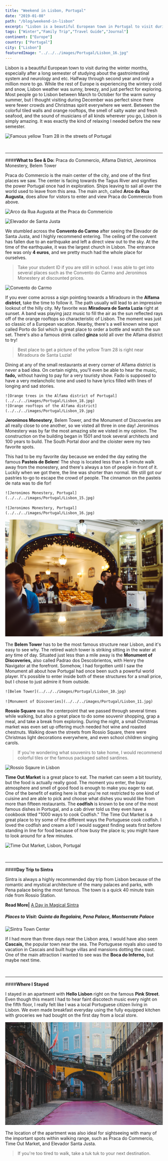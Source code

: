 ```yaml
---
title: "Weekend in Lisbon, Portugal"
date: "2019-01-08"
path: "/blog/weekend-in-lisbon"
excerpt: "Lisbon is a beautiful European town in Portugal to visit during the winter months with delicious seafood, amazing live music, and a salty ocean breeze in the air."
tags: ["Winter","Family Trip","Travel Guide","Journal"]
continent: ["Europe"]
country: ["Portugal"]
city: ["Lisbon"]
featuredImage: "../../../images/Portugal/Lisbon_16.jpg"
---
```


Lisbon is a beautiful European town to visit during the winter months, especially after a long semester of studying about the gastrointestinal system and neurology and etc. Halfway through second year and only a million more to go. While the rest of Europe is experiencing the wintery cold and snow, Lisbon weather was sunny, breezy, and just perfect for exploring. Most people go to Lisbon between March to October for the warm sunny summer, but I thought visiting during December was perfect since there were fewer crowds and Christmas spirit everywhere we went. Between the colorful tiled walls and orange rooftops, the smell of salty water and fresh seafood, and the sound of musicians of all kinds wherever you go, Lisbon is simply amazing. It was exactly the kind of relaxing I needed before the new semester. 

![Famous yellow Tram 28 in the streets of Portugal](../../../images/Portugal/Lisbon_20.jpg) 

&nbsp;

**************************************************
####**What to See & Do:** Praca do Commercio, Alfama District, Jeronimos Monestery, Belem Tower

Praca do Commercio is the main center of the city, and one of the first places we saw. The center is facing towards the Tagus River and signifies the power Portugal once had in exploration. Ships leaving to sail all over the world used to leave from this area. The main arch, called **Arco da Rua Augusta**, does allow for vistors to enter and view Praca do Commercio from above. 

![Arco da Rua Augusta at the Praca do Commericio](../../../images/Portugal/Lisbon_7.jpg) 

![Elevador de Santa Justa](../../../images/Portugal/Lisbon_4.jpg) 

We stumbled across the **Convento do Carmo** after seeing the Elevador de Santa Justa, and I highly recommend entering. The ceiling of the convent has fallen due to an earthquake and left a direct view out to the sky. At the time of the earthquake, it was the largest church in Lisbon. The entrance fee was only **4 euros**, and we pretty much had the whole place for ourselves. 

>  Take your student ID if you are still in school. I was able to get into several places such as the Convento do Carmo and Jeronimos Monestery at discounted prices. 

![Convento do Carmo](../../../images/Portugal/Lisbon_2.jpg) 

If you ever come across a sign pointing towards a Miradouro in the **Alfama district**, take the time to follow it. The path usually will lead to an impressive lookout of the hilly city. My favorite was **Miradoura de Santa Luzia** right at sunset. A band was playing jazz music to fill the air as the sun reflected rays off of the orange rooftops so characteristic of Lisbon. The moment was just so classic of a European vacation. Nearby, there's a well known wine spot called Porto do Sol which is great place to order a bottle and watch the sun set. There's also a famous drink called **ginza** sold all over the Alfama district to try! 

> Best place to get a picture of the yellow Tram 28 is right near Miradoura de Santa Luzia!

Dining at any of the small restaurants at every corner of Alfama district is never a bad idea. On certain nights, you'll even be able to hear the music, **fado,** without having to pay for a very touristy show. Fado is supposed to have a very melancholic tone and used to have lyrics filled with lines of longing and sad stories.  

```grid|2|
![Orange trees in the Alfama district of Portugal](../../../images/Portugal/Lisbon_18.jpg) 
![Orange rooftops of the Alfama district](../../../images/Portugal/Lisbon_19.jpg) 
```

**Jeronimos Monestery**, Belem Tower, and the Monument of Discoveries are all really close to one another, so we visted all three in one day! Jeronimos Monestery was by far the most amazing site we visted in my opinion. The construction on the building began in 1501 and took several architects and 100 years to build. The South Portal door and the cloister were my two favorite spots.  

This had to be my favorite day because we ended the day eating the famous **Pasteis de Belem**! The shop is located less than a 5 minute walk away from the monestery, and there's always a ton of people in front of it. Luckily when we got there, the line was shorter than normal. We still got our pastries to-go to escape the crowd of people. The cinnamon on the pasteis de nata was to die for!


```grid|2|
![Jeronimos Monestery, Portugal](../../../images/Portugal/Lisbon_15.jpg)

![Jeronimos Monestery, Portugal](../../../images/Portugal/Lisbon_16.jpg) 
```
![Pasteis de Belem store at Christmas time](../../../images/Portugal/Lisbon_17.jpg) 

The **Belem Tower** has to be the most famous structure near Lisbon, and it's easy to see why. The retired watch tower is striking sitting in the water at any time of day. Situated just less than a mile away is the **Monument of Discoveries,** also called Padrao dos Descobrientos, with Henry the Navigator at the forefront. Somehow, I had forgotten until I saw the Monument all about how Portugal had once been such a powerful world player. It's possible to enter inside both of these structures for a small price, but I chose to just admire it from outside.

```grid|2|
![Belem Tower](../../../images/Portugal/Lisbon_10.jpg) 

![Monument of Discoveries](../../../images/Portugal/Lisbon_11.jpg)
```

**Rossio Square** was the centerpoint that we passed through several times while walking, but also a great place to do some souvenir shopping, grap a meal, and take a break from exploring. During the night, a small Christmas market was even set up offering much needed hot wine and roasted chestnuts. Walking down the streets from Rossio Square, there were Christmas light decorations everywhere, and even school children singing carols. 

> If you're wondering what souvenirs to take home, I would recommend colorful tiles or the famous packaged salted sardines. 

![Rossio Sqaure in Lisbon](../../../images/Portugal/Lisbon_8.jpg) 

**Time Out Market** is a great place to eat. The market can seem a bit touristy, but the food is actually really good. The moment you enter, the busy atmosphere and smell of good food is enough to make you eager to eat. One of the benefit of eating here is that you're not restricted to one kind of cuisine and are able to pick and choose what dishes you would like from more than fifteen restaurants. The **codfish** is known to be one of the most famous dishes in Portugal, and a cab driver told us they even have a cookbook titled "1000 ways to cook Codfish." The Time Out Market is a great place to try some of the different ways the Portuguese cook codfish. I loved the codfish and cream a lot! I would suggest finding seats first before standing in line for food because of how busy the place is; you might have to look around for a few minutes. 

![Time Out Market, Lisbon, Portugal](../../../images/Portugal/Lisbon_9.jpg) 

&nbsp;

**********************************************************

####**Day Trip to Sintra**

Sintra is always a highly recommended day trip from Lisbon because of the romantic and mystical architecture of the many palaces and parks, with Pena palace being the most famous. The town is a quick 40 minute train ride from Rossio Station. 

**Read More|** [A Day in Magical Sintra](https://www.wheretonextdoc.com/blog/a-day-in-magical-sintra)


##### **Places to Visit:** Quinta da Regalaira, Pena Palace, Montserrate Palace
 
![Sintra Town Center](../../../images/Portugal/Sintra_7.jpg) 

If I had more than three days near the Lisbon area, I would have also seen **Cascais,** the popular town near the sea. The Portuguese royals also used to vacation in Cascais and built huge villas and mansions dotting the coast. One of the main attraction I wanted to see was the **Boca do Inferno,** but maybe next time. 

&nbsp;

*************************************************************
####**Where I Stayed**

I stayed in an apartment with **Hello Lisbon** right on the famous **Pink Street**. Even though this meant I had to hear faint discotech music every night on the fifth floor, I really felt like I was a local Portuguese citizen living in Lisbon. We even made breakfast everyday using the fully equipped kitchen with groceries we had bought on the first day from a local store. 


![Pink Street](../../../images/Portugal/Lisbon_22.jpg) 

The location of the apartment was also ideal for sightseeing with many of the important spots within walking range, such as Praca do Commercio, Time Out Market, and Elevador Santa Justa.

>  If you're too tired to walk, take a tuk tuk to your next destination. 




